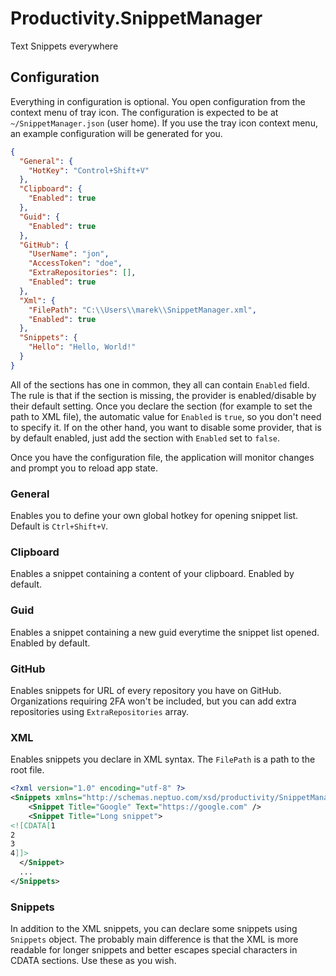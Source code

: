 # Productivity.SnippetManager
Text Snippets everywhere

## Configuration

Everything in configuration is optional. You open configuration from the context menu of tray icon.
The configuration is expected to be at `~/SnippetManager.json` (user home). If you use the tray icon context menu, an example configuration will be generated for you.

```json
{
  "General": {
    "HotKey": "Control+Shift+V"
  },
  "Clipboard": {
    "Enabled": true
  },
  "Guid": {
    "Enabled": true
  },
  "GitHub": {
    "UserName": "jon",
    "AccessToken": "doe",
    "ExtraRepositories": [],
    "Enabled": true
  },
  "Xml": {
    "FilePath": "C:\\Users\\marek\\SnippetManager.xml",
    "Enabled": true
  },
  "Snippets": {
    "Hello": "Hello, World!"
  }
}
```

All of the sections has one in common, they all can contain `Enabled` field. The rule is that if the section is missing, the provider is enabled/disable by their default setting. Once you declare the section (for example to set the path to XML file), the automatic value for `Enabled` is `true`, so you don't need to specify it. If on the other hand, you want to disable some provider, that is by default enabled, just add the section with `Enabled` set to `false`.

Once you have the configuration file, the application will monitor changes and prompt you to reload app state.

### General

Enables you to define your own global hotkey for opening snippet list. Default is `Ctrl+Shift+V`.

### Clipboard

Enables a snippet containing a content of your clipboard. Enabled by default.

### Guid

Enables a snippet containing a new guid everytime the snippet list opened. Enabled by default.

### GitHub

Enables snippets for URL of every repository you have on GitHub. Organizations requiring 2FA won't be included, but you can add extra repositories using `ExtraRepositories` array.

### XML

Enables snippets you declare in XML syntax. The `FilePath` is a path to the root file. 

```xml
<?xml version="1.0" encoding="utf-8" ?>
<Snippets xmlns="http://schemas.neptuo.com/xsd/productivity/SnippetManager.xsd">
	<Snippet Title="Google" Text="https://google.com" />
	<Snippet Title="Long snippet">
<![CDATA[1
2
3
4]]>
  </Snippet>
  ...
</Snippets>
```

### Snippets

In addition to the XML snippets, you can declare some snippets using `Snippets` object. The probably main difference is that the XML is more readable for longer snippets and better escapes special characters in CDATA sections. Use these as you wish.
